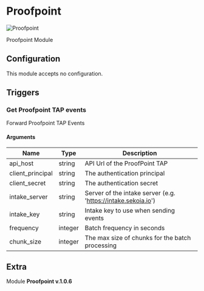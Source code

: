# Proofpoint


![Proofpoint](/assets/playbooks/library/proofpoint.png)


Proofpoint Module

## Configuration



This module accepts no configuration.




## Triggers

### Get Proofpoint TAP events

Forward Proofpoint TAP Events



#### Arguments
| Name      |  Type   |  Description  |
| --------- | ------- | --------------------------- |
| api_host | string | API Url of the ProofPoint TAP |
| client_principal | string | The authentication principal |
| client_secret | string | The authentication secret |
| intake_server | string | Server of the intake server (e.g. 'https://intake.sekoia.io') |
| intake_key | string | Intake key to use when sending events |
| frequency | integer | Batch frequency in seconds |
| chunk_size | integer | The max size of chunks for the batch processing |

















## Extra

Module **Proofpoint v.1.0.6**